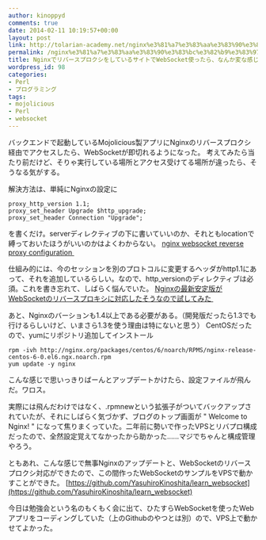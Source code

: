 ```yaml
---
author: kinoppyd
comments: true
date: 2014-02-11 10:19:57+00:00
layout: post
link: http://tolarian-academy.net/nginx%e3%81%a7%e3%83%aa%e3%83%90%e3%83%bc%e3%82%b9%e3%83%97%e3%83%ad%e3%82%af%e3%82%b7%e3%82%92%e3%81%97%e3%81%a6%e3%81%84%e3%82%8b%e3%82%b5%e3%82%a4%e3%83%88%e3%81%a7websocket%e4%bd%bf%e3%81%a3/
permalink: /nginx%e3%81%a7%e3%83%aa%e3%83%90%e3%83%bc%e3%82%b9%e3%83%97%e3%83%ad%e3%82%af%e3%82%b7%e3%82%92%e3%81%97%e3%81%a6%e3%81%84%e3%82%8b%e3%82%b5%e3%82%a4%e3%83%88%e3%81%a7websocket%e4%bd%bf%e3%81%a3
title: NginxでリバースプロクシをしているサイトでWebSocket使ったら、なんか変な感じになった
wordpress_id: 98
categories:
- Perl
- プログラミング
tags:
- mojolicious
- Perl
- websocket
---
```


バックエンドで起動しているMojolicious製アプリにNginxのリバースプロクシ経由でアクセスしたら、WebSocketが即切れるようになった。
考えてみたら当たり前だけど、そりゃ実行している場所とアクセス受けてる場所が違ったら、そうなる気がする。

解決方法は、単純にNginxの設定に

    
    proxy_http_version 1.1;
    proxy_set_header Upgrade $http_upgrade;
    proxy_set_header Connection "Upgrade";


を書くだけ。serverディレクティブの下に書いていいのか、それともlocationで縛っておいたほうがいいのかはよくわからない。
[nginx websocket reverse proxy configuration ](http://stackoverflow.com/questions/17427303/nginx-websocket-reverse-proxy-configuration)

仕組み的には、今のセッションを別のプロトコルに変更するヘッダがhttp1.1にあって、それを追加しているらしい。なので、http_versionのディレクティブは必須。これを書き忘れて、しばらく悩んでいた。
[Nginxの最新安定版がWebSocketのリバースプロキシに対応したそうなので試してみた ](http://kitak.hatenablog.jp/entry/2013/04/27/180255)

あと、Nginxのバーションも1.4以上である必要がある。（開発版だったら1.3でも行けるらしいけど、いまさら1.3を使う理由は特にないと思う）
CentOSだったので、yumにリポジトリ追加してインストール

    
    rpm -ivh http://nginx.org/packages/centos/6/noarch/RPMS/nginx-release-centos-6-0.el6.ngx.noarch.rpm
    yum update -y nginx


こんな感じで思いっきりばーんとアップデートかけたら、設定ファイルが飛んだ。ワロス。

実際には飛んだわけではなく、.rpmnewという拡張子がついてバックアップされていたが、それにしばらく気づかず、ブログのトップ画面が " Welcome to Nginx! " になって焦りまくっていた。二年前に勢いで作ったVPSとリバプロ構成だったので、全然設定覚えてなかったから助かった……マジでちゃんと構成管理やろう。

ともあれ、こんな感じで無事Nginxのアップデートと、WebSocketのリバースプロクシ対応ができたので、この間作ったWebSocketのサンプルをVPSで動かすことができた。
[https://github.com/YasuhiroKinoshita/learn_websocket](https://github.com/YasuhiroKinoshita/learn_websocket)

今日は勉強会という名のもくもく会に出て、ひたすらWebSocketを使ったWebアプリをコーディングしていた（上のGithubのやつとは別）ので、VPS上で動かせてよかった。


